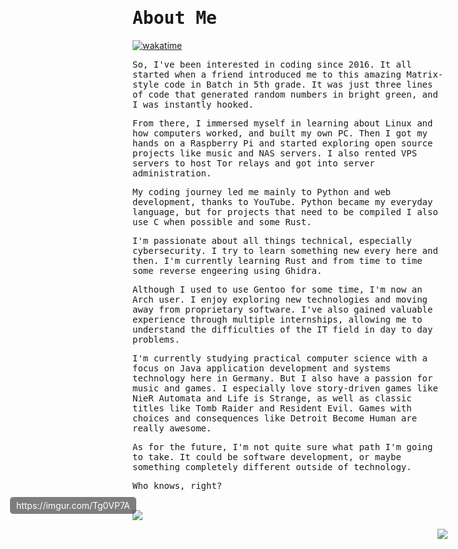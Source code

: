 # <samp>About Me<samp/>

[![wakatime](https://wakatime.com/badge/user/ebc8f6ad-7a1c-4f3a-ad43-cc402feab5fc.svg)](https://wakatime.com/@ebc8f6ad-7a1c-4f3a-ad43-cc402feab5fc)

<samp>So, I've been interested in coding since 2016. It all started when a friend introduced me to this amazing Matrix-style code in Batch in 5th grade. It was just three lines of code that generated random numbers in bright green, and I was instantly hooked.</samp>

<samp>From there, I immersed myself in learning about Linux and how computers worked, and built my own PC. Then I got my hands on a Raspberry Pi and started exploring open source projects like music and NAS servers. I also rented VPS servers to host Tor relays and got into server administration.</samp>

<samp>My coding journey led me mainly to Python and web development, thanks to YouTube. Python became my everyday language, but for projects that need to be compiled I also use C when possible and some Rust.</samp>

<samp>I'm passionate about all things technical, especially cybersecurity. I try to learn something new every here and then. I'm currently learning Rust and from time to time some reverse engeering using Ghidra.</samp>

<samp>Although I used to use Gentoo for some time, I'm now an Arch user. I enjoy exploring new technologies and moving away from proprietary software. I've also gained valuable experience through multiple internships, allowing me to understand the difficulties of the IT field in day to day problems.</samp>

<samp>I'm currently studying practical computer science with a focus on Java application development and systems technology here in Germany. But I also have a passion for music and games. I especially love story-driven games like NieR Automata and Life is Strange, as well as classic titles like Tomb Raider and Resident Evil. Games with choices and consequences like Detroit Become Human are really awesome.</samp>

<samp>As for the future, I'm not quite sure what path I'm going to take. It could be software development, or maybe something completely different outside of technology.</samp>

<samp>Who knows, right?</samp>

<br>

<div style="position: relative; display: inline-block; text-align: center;">
   <img src="https://media.discordapp.net/attachments/756528641202061483/1351479837088419891/Tg0VP7A.jpeg?ex=67da872e&is=67d935ae&hm=80e04e0e0a7ffbc432070cf7f5e8cc676e92f314590ca4fe1758d92ae7085dfa" 
      style="display: block; margin: auto; max-width: 100%;">
   <span style="position: absolute; bottom: 10px; right: 10px; background: rgba(0, 0, 0, 0.5); color: white; padding: 5px 10px; font-size: 14px; border-radius: 5px;">
   <a href="https://imgur.com/Tg0VP7A" style="color: white; text-decoration: none;">https://imgur.com/Tg0VP7A</a>
   </span>
</div>

<br>

<p align="right">
  <img src="https://count.getloli.com/get/@phoenixthrush?theme=rule34">
</p>
